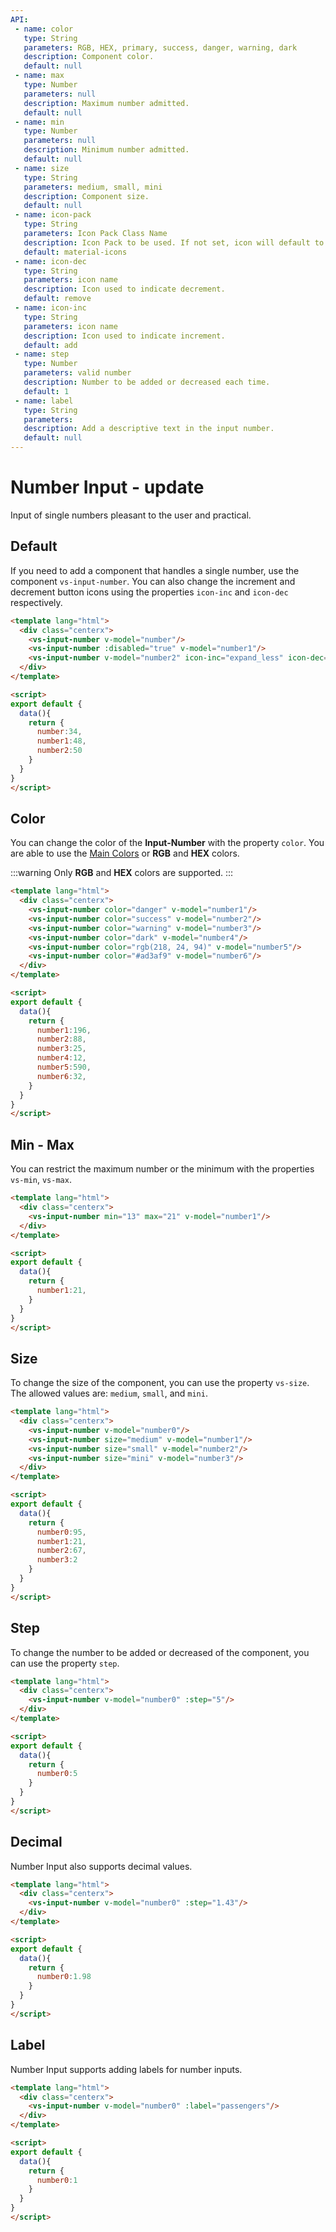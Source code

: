 ```yaml
---
API:
 - name: color
   type: String
   parameters: RGB, HEX, primary, success, danger, warning, dark
   description: Component color.
   default: null
 - name: max
   type: Number
   parameters: null
   description: Maximum number admitted.
   default: null
 - name: min
   type: Number
   parameters: null
   description: Minimum number admitted.
   default: null
 - name: size
   type: String
   parameters: medium, small, mini
   description: Component size.
   default: null
 - name: icon-pack
   type: String
   parameters: Icon Pack Class Name
   description: Icon Pack to be used. If not set, icon will default to Material Icons. ex. FA4 uses fa or fas, FA5 uses fas, far, or fal.
   default: material-icons
 - name: icon-dec
   type: String
   parameters: icon name
   description: Icon used to indicate decrement.
   default: remove
 - name: icon-inc
   type: String
   parameters: icon name
   description: Icon used to indicate increment.
   default: add
 - name: step
   type: Number
   parameters: valid number
   description: Number to be added or decreased each time.
   default: 1
 - name: label
   type: String
   parameters:
   description: Add a descriptive text in the input number.
   default: null
---
```



# Number Input **- update**

<box header>

  Input of single numbers pleasant to the user and practical.

</box>

<box>

## Default

If you need to add a component that handles a single number, use the component `vs-input-number`. You can also change the increment and decrement button icons using the properties `icon-inc` and `icon-dec` respectively.

<vuecode md>
<div slot="demo">
  <Demos-Inputnumber-Default />
</div>
<div slot="code">

```html
<template lang="html">
  <div class="centerx">
    <vs-input-number v-model="number"/>
    <vs-input-number :disabled="true" v-model="number1"/>
    <vs-input-number v-model="number2" icon-inc="expand_less" icon-dec="expand_more"/>
  </div>
</template>

<script>
export default {
  data(){
    return {
      number:34,
      number1:48,
      number2:50
    }
  }
}
</script>
```

</div>
</vuecode>

</box>

<box>

## Color

You can change the color of the **Input-Number** with the property `color`. You are able to use the [Main Colors](/theme/) or **RGB** and **HEX** colors.

:::warning
  Only **RGB** and **HEX** colors are supported.
:::

<vuecode md>
<div slot="demo">
  <Demos-Inputnumber-Color />
</div>
<div slot="code">

```html
<template lang="html">
  <div class="centerx">
    <vs-input-number color="danger" v-model="number1"/>
    <vs-input-number color="success" v-model="number2"/>
    <vs-input-number color="warning" v-model="number3"/>
    <vs-input-number color="dark" v-model="number4"/>
    <vs-input-number color="rgb(218, 24, 94)" v-model="number5"/>
    <vs-input-number color="#ad3af9" v-model="number6"/>
  </div>
</template>

<script>
export default {
  data(){
    return {
      number1:196,
      number2:88,
      number3:25,
      number4:12,
      number5:590,
      number6:32,
    }
  }
}
</script>
```

</div>
</vuecode>
</box>

<box>

## Min - Max

You can restrict the maximum number or the minimum with the properties `vs-min`, `vs-max`.

<vuecode md>
<div slot="demo">
  <Demos-Inputnumber-Minmax />
</div>
<div slot="code">

```html
<template lang="html">
  <div class="centerx">
    <vs-input-number min="13" max="21" v-model="number1"/>
  </div>
</template>

<script>
export default {
  data(){
    return {
      number1:21,
    }
  }
}
</script>
```

</div>
</vuecode>
</box>

<box>

## Size

To change the size of the component, you can use the property `vs-size`. The allowed values are: `medium`, `small`, and `mini`.

<vuecode md>
<div slot="demo">
  <Demos-Inputnumber-Size />
</div>
<div slot="code">

```html
<template lang="html">
  <div class="centerx">
    <vs-input-number v-model="number0"/>
    <vs-input-number size="medium" v-model="number1"/>
    <vs-input-number size="small" v-model="number2"/>
    <vs-input-number size="mini" v-model="number3"/>
  </div>
</template>

<script>
export default {
  data(){
    return {
      number0:95,
      number1:21,
      number2:67,
      number3:2
    }
  }
}
</script>
```

</div>
</vuecode>
</box>

<box>

## Step

To change the number to be added or decreased of the component, you can use the property `step`.

<vuecode md>
<div slot="demo">
  <Demos-Inputnumber-Step />
</div>
<div slot="code">

```html
<template lang="html">
  <div class="centerx">
    <vs-input-number v-model="number0" :step="5"/>
  </div>
</template>

<script>
export default {
  data(){
    return {
      number0:5
    }
  }
}
</script>
```

</div>
</vuecode>
</box>

<box>

## Decimal

Number Input also supports decimal values.

<vuecode md>
<div slot="demo">
  <Demos-Inputnumber-Decimal />
</div>
<div slot="code">

```html
<template lang="html">
  <div class="centerx">
    <vs-input-number v-model="number0" :step="1.43"/>
  </div>
</template>

<script>
export default {
  data(){
    return {
      number0:1.98
    }
  }
}
</script>
```

</div>
</vuecode>
</box>

<box>

## Label

Number Input supports adding labels for number inputs.

<vuecode md>
<div slot="demo">
  <Demos-Inputnumber-Label />
</div>
<div slot="code">

```html
<template lang="html">
  <div class="centerx">
    <vs-input-number v-model="number0" :label="passengers"/>
  </div>
</template>

<script>
export default {
  data(){
    return {
      number0:1
    }
  }
}
</script>
```

</div>
</vuecode>
</box>
